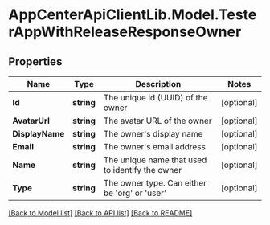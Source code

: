 # AppCenterApiClientLib.Model.TesterAppWithReleaseResponseOwner
## Properties

Name | Type | Description | Notes
------------ | ------------- | ------------- | -------------
**Id** | **string** | The unique id (UUID) of the owner | [optional] 
**AvatarUrl** | **string** | The avatar URL of the owner | [optional] 
**DisplayName** | **string** | The owner&#x27;s display name | [optional] 
**Email** | **string** | The owner&#x27;s email address | [optional] 
**Name** | **string** | The unique name that used to identify the owner | [optional] 
**Type** | **string** | The owner type. Can either be &#x27;org&#x27; or &#x27;user&#x27; | [optional] 

[[Back to Model list]](../README.md#documentation-for-models) [[Back to API list]](../README.md#documentation-for-api-endpoints) [[Back to README]](../README.md)

